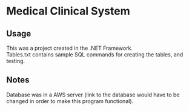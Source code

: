 # Medical Clinical System

## Usage
This was a project created in the .NET Framework.  
Tables.txt contains sample SQL commands for creating the tables, and testing.  

## Notes
Database was in a AWS server (link to the database would have to be changed in order to make this program functional).  
